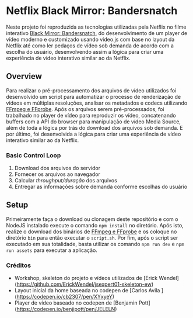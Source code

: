 # Netflix Black Mirror: Bandersnatch

Neste projeto foi reproduzida as tecnologias utilizadas pela Netflix no filme interativo [Black Mirror: Bandersnatch](https://www.youtube.com/watch?v=VNw9DAwp2Kk), do desenvolvimento de um player de vídeo moderno e customizado usando video.js com base no layout da Netflix até como ler pedaços de vídeo sob demanda de acordo com a escolha do usuário, desenvolvendo assim a lógica para criar uma experiência de vídeo interativo similar ao da Netflix.

## Overview

Para realizar o pré-processamento dos arquivos de vídeo utilizados foi desenvolvido um script para automatizar o processo de renderização de vídeos em múltiplas resoluções, analisar os metadados e codecs utilizando [FFmpeg e FFprobe](https://ffmpeg.org/). Após os arquivos serem pré-processados, foi trabalhado no player de vídeo para reproduzir os vídeo, concatenando buffers com a API do browser para manipulação de vídeo Media Source, além de toda a lógica por trás do download dos arquivos sob demanda. E por último, foi desenvolvida a lógica para criar uma experiência de vídeo interativo similar ao da Netflix.

### Basic Control Loop

1. Download dos arquivos do servidor 
2. Fornecer os arquivos ao navegador 
3. Calcular *throughput/duração* dos arquivos
4. Entregar as informações sobre demanda conforme escolhas do usuário

## Setup

Primeiramente faça o download ou clonagem deste repositório e com o NodeJS instalado execute o comando `npm install` no diretório. Após isto, realize o download dos binários de [FFmpeg e FFprobe](https://ffbinaries.com/downloads) e os coloque no diretório `bin` para então executar o `script.sh`. Por fim, após o script ser executado em sua totalidade, basta utilizar os comando `npm run dev` e `npm run assets` para executar a aplicação.

### Créditos

- Workshop, skeleton do projeto e vídeos utilizados de [Erick Wendel] (https://github.com/ErickWendel/jsexpert01-skeleton-ew)
- Layout inicial da home baseada no  codepen de [Carlos Avila
] (https://codepen.io/cb2307/pen/XYxyeY)
- Player de vídeo baseado no codepen de [Benjamin Pott] (https://codepen.io/benjipott/pen/JELELN)
